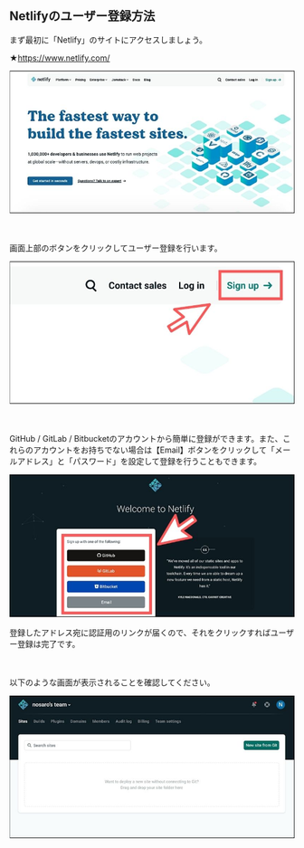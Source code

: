 ## Netlifyのユーザー登録方法

まず最初に「Netlify」のサイトにアクセスしましょう。

★https://www.netlify.com/

![](images/1.jpg)

　

画面上部のボタンをクリックしてユーザー登録を行います。

![](images/2.jpg)

　

GitHub / GitLab / Bitbucketのアカウントから簡単に登録ができます。また、これらのアカウントをお持ちでない場合は【Email】ボタンをクリックして「メールアドレス」と「パスワード」を設定して登録を行うこともできます。

![](images/3.jpg)

登録したアドレス宛に認証用のリンクが届くので、それをクリックすればユーザー登録は完了です。　

　

以下のような画面が表示されることを確認してください。

![](images/4.jpg)

